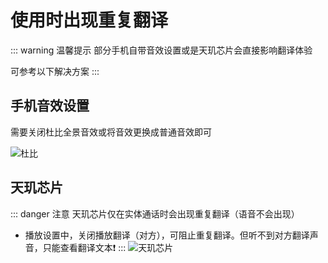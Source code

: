 # 使用时出现重复翻译

::: warning 温馨提示
部分手机自带音效设置或是天玑芯片会直接影响翻译体验

可参考以下解决方案
:::

## 手机音效设置

需要关闭杜比全景音效或将音效更换成普通音效即可

<!-- <ImagePreview src="https://bu.dusays.com/2024/10/29/672099d3e1fd6.png" alt="杜比音效" /> -->

![杜比](https://bu.dusays.com/2024/10/29/672099d3e1fd6.png)

## 天玑芯片

::: danger 注意
天玑芯片仅在实体通话时会出现重复翻译（语音不会出现）

- 播放设置中，关闭播放翻译（对方），可阻止重复翻译。但听不到对方翻译声音，只能查看翻译文本❗️
:::
![天玑芯片](https://bu.dusays.com/2024/10/29/6720a3cc95cc1.png)
<!-- <ImagePreview src="https://bu.dusays.com/2024/10/29/6720a3cc95cc1.png" alt="杜比音效" /> -->
